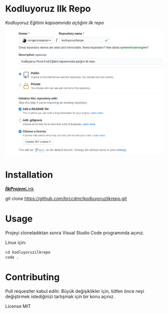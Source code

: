 # Kodluyoruz Ilk Repo
*Kodluyoruz Eğitimi kapsamında açtığım ilk repo*

![loremPicsumGorsel](https://github.com/Kodluyoruz/taskforce/raw/main/git/odev1/figures/github.png)

# Installation
[***İlkProjem***Link](https://github.com/brccdmr/kodluyoruzilkrepo.git)

git clone https://github.com/brccdmr/kodluyoruzilkrepo.git

# Usage
Projeyi cloneladıktan sonra Visual Studio Code programında açınız.

Linux için:

```
cd kodluyoruzilkrepo
code .
```

# Contributing
Pull requestler kabul edilir. Büyük değişiklikler için, lütfen önce neyi değiştirmek istediğinizi tartışmak için bir konu açınız.

License
MIT
